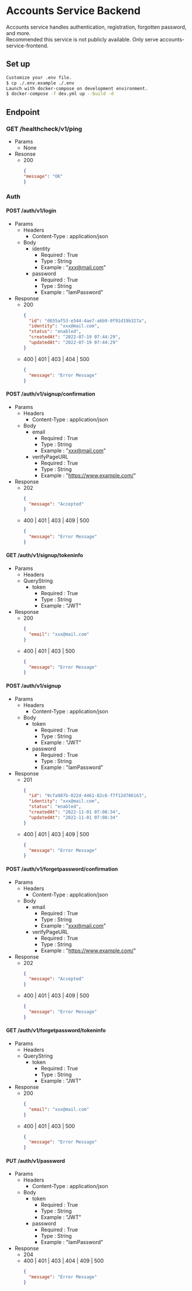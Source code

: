# Accounts Service Backend
Accounts service handles authentication, registration, forgotten password, and more.  
Recommended this service is not publicly available. Only serve accounts-service-frontend.

## Set up
```bash
Customize your .env file.
$ cp ./.env.example ./.env
Launch with docker-compose on development environment.
$ docker-compose -f dev.yml up --build -d
```

## Endpoint
### GET /healthcheck/v1/ping
- Params
  - None
- Resonse
  - 200
	```json
	{
  	"message": "OK"
	}
	```

### Auth
#### POST /auth/v1/login
- Params
  - Headers
    - Content-Type : application/json
  - Body
    - identity
      - Required : True
      - Type : String
      - Example : "xxx@mail.com"
    - password
      - Required : True
      - Type : String
      - Example : "IamPassword"
- Response
  - 200
	```json
	{
	  "id": "d655af53-e544-4ae7-a6b9-0f91d19b327a",
	  "identity": "xxx@mail.com",
	  "status": "enabled",
	  "createdAt": "2022-07-19 07:44:29",
	  "updatedAt": "2022-07-19 07:44:29"
	}
	```
  - 400 | 401 | 403 | 404 | 500
	```json
	{
	  "message": "Error Message"
	}
	```

#### POST /auth/v1/signup/confirmation
- Params
  - Headers
    - Content-Type : application/json
  - Body
    - email
      - Required : True
      - Type : String
      - Example : "xxx@mail.com"
    - verifyPageURL
      - Required : True
      - Type : String
      - Example : "https://www.example.com/"
- Response
  - 202
	```json
	{
	  "message": "Accepted"
	}
	```
  - 400 | 401 | 403 | 409 | 500
	```json
	{
	  "message": "Error Message"
	}
	```

#### GET /auth/v1/signup/tokeninfo
- Params
  - Headers
  - QueryString
    - token
      - Required : True
      - Type : String
      - Example : "JWT"
- Response
  - 200
	```json
	{
	  "email": "xxx@mail.com"
	}
	```
  - 400 | 401 | 403 | 500
	```json
	{
	  "message": "Error Message"
	}
	```

#### POST /auth/v1/signup
- Params
  - Headers
    - Content-Type : application/json
  - Body
    - token
      - Required : True
      - Type : String
      - Example : "JWT"
    - password
      - Required : True
      - Type : String
      - Example : "IamPassword"
- Response
  - 201
	```json
	{
	  "id": "9cfa987b-022d-4461-82c6-f7f12d706163",
	  "identity": "xxx@mail.com",
	  "status": "enabled",
	  "createdAt": "2022-11-01 07:08:34",
	  "updatedAt": "2022-11-01 07:08:34"
	}
	```
  - 400 | 401 | 403 | 409 | 500
	```json
	{
	  "message": "Error Message"
	}
	```

#### POST /auth/v1/forgetpassword/confirmation
- Params
  - Headers
    - Content-Type : application/json
  - Body
    - email
      - Required : True
      - Type : String
      - Example : "xxx@mail.com"
    - verifyPageURL
      - Required : True
      - Type : String
      - Example : "https://www.example.com/"
- Response
  - 202
	```json
	{
	  "message": "Accepted"
	}
	```
  - 400 | 401 | 403 | 409 | 500
	```json
	{
	  "message": "Error Message"
	}
	```

#### GET /auth/v1/forgetpassword/tokeninfo
- Params
  - Headers
  - QueryString
    - token
      - Required : True
      - Type : String
      - Example : "JWT"
- Response
  - 200
	```json
	{
	  "email": "xxx@mail.com"
	}
	```
  - 400 | 401 | 403 | 500
	```json
	{
	  "message": "Error Message"
	}
	```

#### PUT /auth/v1/password
- Params
  - Headers
    - Content-Type : application/json
  - Body
    - token
      - Required : True
      - Type : String
      - Example : "JWT"
    - password
      - Required : True
      - Type : String
      - Example : "IamPassword"
- Response
  - 204
  - 400 | 401 | 403 | 404 | 409 | 500
	```json
	{
	  "message": "Error Message"
	}
	```
